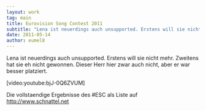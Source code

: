```yaml
---
layout: work
tag: main
title: Eurovision Song Contest 2011
subtitle: "Lena ist neuerdings auch unsupported. Erstens will sie nicht mehr. Zweitens hat sie eh nicht gewonnen. Dieser Herr hier zwar auch nicht, aber er war besser platziert. Die vollstaendige Ergebnisse des #ESC als Liste auf http://www.schnattel.net"
date: 2011-05-14
author: eumel8
---
```


Lena ist neuerdings auch unsupported. Erstens will sie nicht mehr. Zweitens hat sie eh nicht gewonnen. Dieser Herr hier zwar auch nicht, aber er war besser platziert. 


[video:youtube:bjJ-0Q6ZVUM]

Die vollstaendige Ergebnisse des #ESC als Liste auf http://www.schnattel.net
